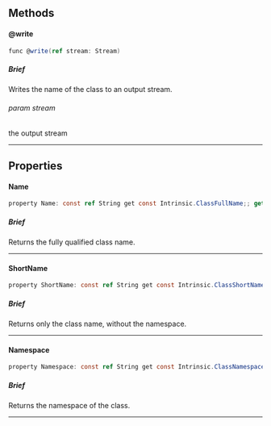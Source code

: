 Methods
---

#### @write

```C#
func @write(ref stream: Stream)
```

##### Brief
Writes the name of the class to an output stream.

###### param stream
the output stream
***

Properties
---

#### Name

```C#
property Name: const ref String get const Intrinsic.ClassFullName;; get;
```

##### Brief
Returns the fully qualified class name.

***

#### ShortName

```C#
property ShortName: const ref String get const Intrinsic.ClassShortName;; get;
```

##### Brief
Returns only the class name, without the namespace.

***

#### Namespace

```C#
property Namespace: const ref String get const Intrinsic.ClassNamespace;; get;
```

##### Brief
Returns the namespace of the class.

***

[Int]: sys.core.lang.Int.api2.md "sys.core.lang.Int"
[Value]: . "Value"
